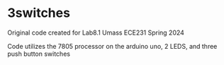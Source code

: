 # 3switches
Original code created for Lab8.1 Umass ECE231 Spring 2024

Code utilizes the 7805 processor on the arduino uno, 2 LEDS, and three push button switches
